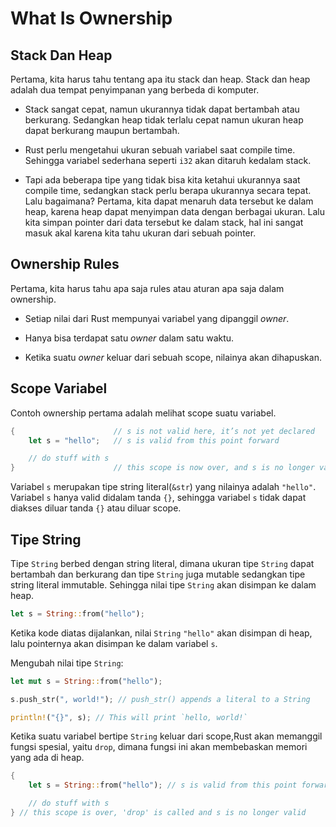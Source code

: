 # What Is Ownership

## Stack Dan Heap

Pertama, kita harus tahu tentang apa itu stack dan heap. Stack dan heap adalah dua tempat penyimpanan yang berbeda di komputer.

  - Stack sangat cepat, namun ukurannya tidak dapat bertambah atau berkurang. Sedangkan heap tidak terlalu cepat namun ukuran heap dapat berkurang maupun bertambah.
  
  - Rust perlu mengetahui ukuran sebuah variabel saat compile time. Sehingga variabel sederhana seperti `i32` akan ditaruh kedalam stack.

  - Tapi ada beberapa tipe yang tidak bisa kita ketahui ukurannya saat compile time, sedangkan stack perlu berapa ukurannya secara tepat. Lalu bagaimana? Pertama, kita dapat menaruh data tersebut ke dalam heap, karena heap dapat menyimpan data dengan berbagai ukuran. Lalu kita simpan pointer dari data tersebut ke dalam stack, hal ini sangat masuk akal karena kita tahu ukuran dari sebuah pointer.

## Ownership Rules

Pertama, kita harus tahu apa saja rules atau aturan apa saja dalam ownership.

  - Setiap nilai dari Rust mempunyai variabel yang dipanggil *owner*.

  - Hanya bisa terdapat satu *owner* dalam satu waktu.

  - Ketika suatu *owner* keluar dari sebuah scope, nilainya akan dihapuskan.

## Scope Variabel

Contoh ownership pertama adalah melihat scope suatu variabel.

```rust
{                      // s is not valid here, it’s not yet declared
    let s = "hello";   // s is valid from this point forward

    // do stuff with s
}                      // this scope is now over, and s is no longer valid
```

Variabel `s` merupakan tipe string literal(`&str`) yang nilainya adalah `"hello"`. Variabel `s` hanya valid didalam tanda `{}`, sehingga variabel `s` tidak dapat diakses diluar tanda `{}` atau diluar scope.

## Tipe String

Tipe `String` berbed dengan string literal, dimana ukuran tipe `String` dapat bertambah dan berkurang dan tipe `String` juga mutable sedangkan tipe string literal immutable. Sehingga nilai tipe `String` akan disimpan ke dalam heap.

```rust
let s = String::from("hello");
```

Ketika kode diatas dijalankan, nilai `String` `"hello"` akan disimpan di heap, lalu pointernya akan disimpan ke dalam variabel `s`.

Mengubah nilai tipe `String`:

```rust
let mut s = String::from("hello");

s.push_str(", world!"); // push_str() appends a literal to a String

println!("{}", s); // This will print `hello, world!`
```

Ketika suatu variabel bertipe `String` keluar dari scope,Rust akan memanggil fungsi spesial, yaitu `drop`, dimana fungsi ini akan membebaskan memori yang ada di heap.

```rust
{
    let s = String::from("hello"); // s is valid from this point forward

    // do stuff with s
} // this scope is over, 'drop' is called and s is no longer valid
```
